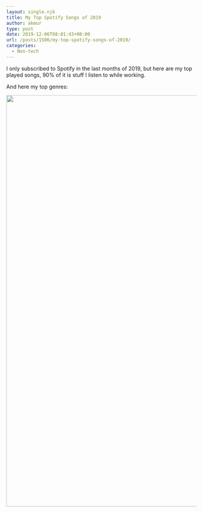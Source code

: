 ```yaml
---
layout: single.njk
title: My Top Spotify Songs of 2019
author: akmur
type: post
date: 2019-12-06T08:01:43+00:00
url: /posts/1506/my-top-spotify-songs-of-2019/
categories:
  - Non-tech
---
```


I only subscribed to Spotify in the last months of 2019, but here are my top played songs, 90% of it is stuff I listen to while working.

And here my top genres:

<img class="alignnone  wp-image-1512" src="https://vccw.test/wp-content/uploads/2019/12/photo_2019-12-07-00.30.03.jpeg" alt="" width="544" height="1088" srcset="https://vccw.test/wp-content/uploads/2019/12/photo_2019-12-07-00.30.03.jpeg 640w, https://vccw.test/wp-content/uploads/2019/12/photo_2019-12-07-00.30.03-150x300.jpeg 150w, https://vccw.test/wp-content/uploads/2019/12/photo_2019-12-07-00.30.03-360x720.jpeg 360w" sizes="(max-width: 544px) 100vw, 544px" />

